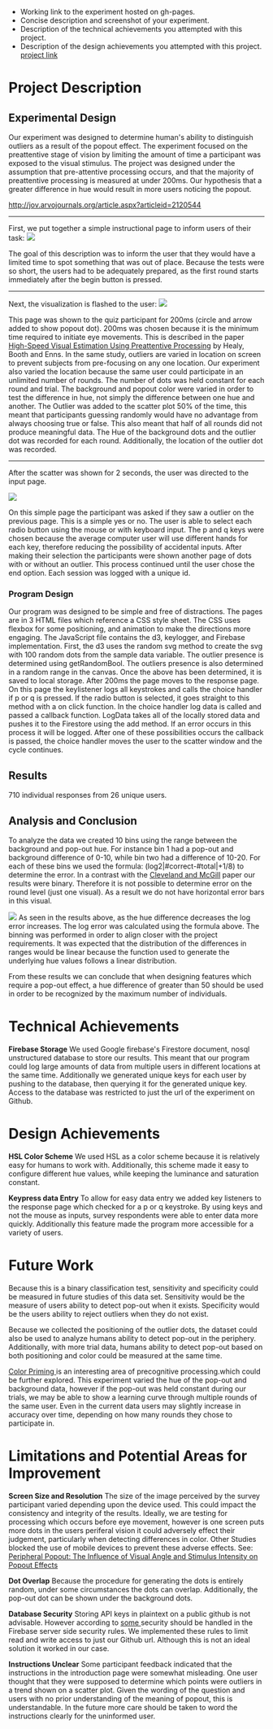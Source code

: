 - Working link to the experiment hosted on gh-pages.
- Concise description and screenshot of your experiment.
- Description of the technical achievements you attempted with this project.
- Description of the design achievements you attempted with this project.
[project link](https://kajgohan.github.io/03-Exp-Share/index.html)

# Project Description
## Experimental Design

Our experiment was designed to determine human's ability to distinguish outliers as a result of the popout effect. The experiment focused on the preattentive stage of vision by limiting the amount of time a participant was exposed to the visual stimulus. The project was designed under the assumption that pre-attentive processing occurs, and that the majority of preattentive processing is measured at under 200ms. Our hypothesis that a greater difference in hue would result in more users noticing the popout. 

http://jov.arvojournals.org/article.aspx?articleid=2120544

---
First, we put together a simple instructional page to inform users of their task: 
![](Documentation/instructions.png)

The goal of this description was to inform the user that they would have a limited time to spot something that was out of place. Because the tests were so short, the users had to be adequately prepared, as the first round starts immediately after the begin button is pressed. 

---
Next, the visualization is flashed to the user:
![](Documentation/Outlier.png)

This page was shown to the quiz participant for 200ms (circle and arrow added to show popout dot). 200ms was chosen because it is the minimum time required to initiate eye movements. This is described in the paper <a href='https://www.cs.ubc.ca/cgi-bin/tr/1993/TR-93-51.pdf'>High-Speed Visual Estimation Using Preattentive Processing</a> by Healy, Booth and Enns. In the same study, outliers are varied in location on screen to prevent subjects from pre-focusing on any one location. Our experiment also varied the location because the same user could participate in an unlimited number of rounds. The number of dots was held constant for each round and trial. The background and popout color were varied in order to test the difference in hue, not simply the difference between one hue and another. The Outlier was added to the scatter plot 50% of the time, this meant that participants guessing randomly would have no advantage from always choosing true or false. This also meant that half of all rounds did not produce meaningful data. The Hue of the background dots and the outlier dot was recorded for each round. Additionally, the location of the outlier dot was recorded. 

---
After the scatter was shown for 2 seconds, the user was directed to the input page. 

![](Documentation/responsePage.png)

On this simple page the participant was asked if they saw a outlier on the previous page. This is a simple yes or no. The user is able to select each radio button using the mouse or with keyboard input. The p and q keys were chosen because the average computer user will use different hands for each key, therefore reducing the possibility of accidental inputs. After making their selection the participants were shown another page of dots with or without an outlier. This process continued until the user chose the end option. Each session was logged with a unique id. 

### Program Design

Our program was designed to be simple and free of distractions. The pages are in 3 HTML files which reference a CSS style sheet. The CSS uses flexbox for some positioning, and animation to make the directions more engaging. The JavaScript file contains the d3, keylogger, and Firebase implementation. First, the d3 uses the random svg method to create the svg with 100 random dots from the sample data variable. The outlier presence is determined using getRandomBool. The outliers presence is also determined in a random range in the canvas. Once the above has been determined, it is saved to local storage. After 200ms the page moves to the response page. On this page the keylistener logs all keystrokes and calls the choice handler if p or q is pressed. If the radio button is selected, it goes straight to this method with a on click function. In the choice handler log data is called and passed a callback function. LogData takes all of the locally stored data and pushes it to the Firestore using the add method. If an error occurs in this process it will be logged. After one of these possibilities occurs the callback is passed, the choice handler moves the user to the scatter window and the cycle continues. 


## Results

710 individual responses from 26 unique users. 

## Analysis and Conclusion

To analyze the data we created 10 bins using the range between the background and pop-out hue. For instance bin 1 had a pop-out and background difference of 0-10, while bin two had a difference of 10-20. For each of these bins we used the formula: (log2|#correct-#total|+1/8) to determine the error. In a contrast with the <a href='http://www.cs.ubc.ca/~tmm/courses/cpsc533c-04-spr/readings/cleveland.pdf) (http://info.slis.indiana.edu/~katy/S637-S11/cleveland84.pdf'>Cleveland and McGill</a> paper our results were binary. Therefore it is not possible to determine error on the round level (just one visual). As a result we do not have horizontal error bars in this visual. 

![](Documentation/logError.png)
As seen in the results above, as the hue difference decreases the log error increases. The log error was calculated using the formula above. The binning was performed in order to align closer with the project requirements. It was expected that the distribution of the differences in ranges would be linear because the function used to generate the underlying hue values follows a linear distribution.

From these results we can conclude that when designing features which require a pop-out effect, a hue difference of greater than 50 should be used in order to be recognized by the maximum number of individuals. 


# Technical Achievements

**Firebase Storage** We used Google firebase's Firestore document, nosql unstructured database to store our results. This meant that our program could log large amounts of data from multiple users in different locations at the same time. Additionally we generated unique keys for each user by pushing to the database, then querying it for the generated unique key. Access to the database was restricted to just the url of the experiment on Github. 


# Design Achievements 

**HSL Color Scheme** We used HSL as a color scheme because it is relatively easy for humans to work with. Additionally, this scheme made it easy to configure different hue values, while keeping the luminance and saturation constant. 

**Keypress data Entry** To allow for easy data entry we added key listeners to the response page which checked for a p or q keystroke. By using keys and not the mouse as inputs, survey respondents were able to enter data more quickly. Additionally this feature made the program more accessible for a variety of users. 

# Future Work

Because this is a binary classification test, sensitivity and specificity could be measured in future studies of this data set. Sensitivity would be the measure of users ability to detect pop-out when it exists. Specificity would be the users ability to reject outliers when they do not exist. 

Because we collected the positioning of the outlier dots, the dataset could also be used to analyze humans ability to detect pop-out in the periphery. Additionally, with more trial data, humans ability to detect pop-out based on both positioning and color could be measured at the same time. 

<a href = 'https://www.frontiersin.org/articles/10.3389/fpsyg.2014.00289/full
 '>Color Priming </a> is an interesting area of precognitive processing.which could be further explored. This experiment varied the hue of the pop-out and background data, however if the pop-out was held constant during our trials, we may be able to show a learning curve through multiple rounds of the same user. Even in the current data users may slightly increase in accuracy over time, depending on how many rounds they chose to participate in. 

# Limitations and Potential Areas for Improvement

**Screen Size and Resolution** The size of the image perceived by the survey participant varied depending upon the device used. This could impact the consistency and integrity of the results. Ideally, we are testing for processing which occurs before eye movement, however is one screen puts more dots in the users periferal vision it could adversely effect their judgement, particularly when detecting differences in color. Other Studies blocked the use of mobile devices to prevent these adverse effects. See: <a href = 'https://dl.acm.org/doi/pdf/10.1145/3025453.3025984'>Peripheral Popout: The Influence of Visual Angle and Stimulus Intensity on Popout Effects</a>

**Dot Overlap** Because the procedure for generating the dots is entirely random, under some circumstances the dots can overlap. Additionally, the pop-out dot can be shown under the background dots. 

**Database Security** Storing API keys in plaintext on a public github is not advisable. However according to <a href='https://stackoverflow.com/questions/37482366/is-it-safe-to-expose-firebase-apikey-to-the-public'> some </a> security should be handled in the Firebase server side security rules. We implemented these rules to limit read and write access to just our Github url. Although this is not an ideal solution it worked in our case. 

**Instructions Unclear** Some participant feedback indicated that the instructions in the introduction page were somewhat misleading. One user thought that they were supposed to determine which points were outliers in a trend shown on a scatter plot. Given the wording of the question and users with no prior understanding of the meaning of popout, this is understandable. In the future more care should be taken to word the instructions clearly for the uninformed user.
